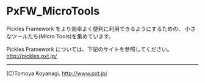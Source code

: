 PxFW_MicroTools
===============

Pickles Framework をより効率よく便利に利用できるようにするための、
小さなツールたち(Micro Tools)を集めています。

Pickles Framework については、下記のサイトを参照してください。
http://pickles.pxt.jp/

---
(C)Tomoya Koyanagi.
http://www.pxt.jp/

